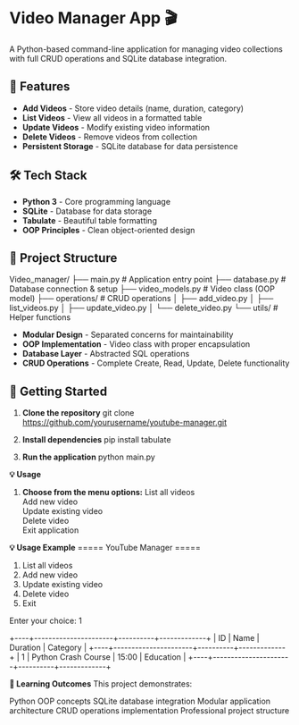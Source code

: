 # Video Manager App 🎬

A Python-based command-line application for managing video collections with full CRUD operations and SQLite database integration.

## 🚀 Features

- **Add Videos** - Store video details (name, duration, category)
- **List Videos** - View all videos in a formatted table
- **Update Videos** - Modify existing video information
- **Delete Videos** - Remove videos from collection
- **Persistent Storage** - SQLite database for data persistence

## 🛠️ Tech Stack

- **Python 3** - Core programming language
- **SQLite** - Database for data storage
- **Tabulate** - Beautiful table formatting
- **OOP Principles** - Clean object-oriented design

## 📁 Project Structure
Video_manager/
├── main.py               # Application entry point
├── database.py           # Database connection & setup
├── video_models.py       # Video class (OOP model)
├── operations/           # CRUD operations
│   ├── add_video.py
│   ├── list_videos.py
│   ├── update_video.py
│   └── delete_video.py
└── utils/                # Helper functions



- **Modular Design** - Separated concerns for maintainability
- **OOP Implementation** - Video class with proper encapsulation
- **Database Layer** - Abstracted SQL operations
- **CRUD Operations** - Complete Create, Read, Update, Delete functionality

## 🚦 Getting Started

1. **Clone the repository**
   git clone https://github.com/yourusername/youtube-manager.git

2. **Install dependencies**
    pip install tabulate

3. **Run the application**
    python main.py


**💡 Usage**
1. **Choose from the menu options:**
    List all videos    
    Add new video    
    Update existing video   
    Delete video    
    Exit application
   
**💡 Usage Example**
===== YouTube Manager =====
1. List all videos
2. Add new video
3. Update existing video
4. Delete video
5. Exit

Enter your choice: 1

+----+----------------------+----------+-------------+
| ID | Name                 | Duration | Category    |
+----+----------------------+----------+-------------+
|  1 | Python Crash Course  | 15:00    | Education   |
+----+----------------------+----------+-------------+


**🎯 Learning Outcomes**
This project demonstrates:

Python OOP concepts
SQLite database integration
Modular application architecture
CRUD operations implementation
Professional project structure
